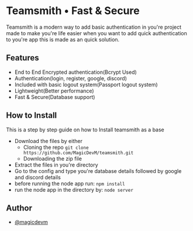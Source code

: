 # Teamsmith • Fast & Secure
Teamsmith is a modern way to add basic authentication in you're project made to make you're life easier when you want to add quick authentication to you're app this is made as an quick solution.

## Features
- End to End Encrypted authentication(Bcrypt Used)
- Authentication(login, register, google, discord)
- Included with basic logout system(Passport logout system)
- Lightweight(Better performance)
- Fast & Secure(Database support)

## How to Install
This is a step by step guide on how to Install teamsmith as a base
- Download the files by either
  - Cloning the repo `git clone https://github.com/MagicDevM/teamsmith.git`
  - Downloading the zip file
- Extract the files in you're directory
- Go to the config and type you're database details followed by google and discord details
- before running the node app run: `npm install`
- run the node app in the directory by: `node server`

## Author
- [@magicdevm](https://www.github.com/MagicDevM)
